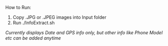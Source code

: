 How to Run:

1. Copy .JPG or .JPEG images into Input folder
2. Run ./InfoExtract.sh

*Currently displays Date and GPS info only, but other info like Phone Model etc can be added anytime*

